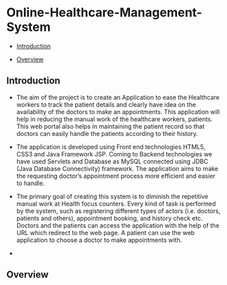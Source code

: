 # Online-Healthcare-Management-System

* [Introduction](#Introduction)

* [Overview](#Overview)








## Introduction

- The aim of the project is to create an Application to ease the Healthcare workers to track the patient details and clearly have idea on the availability of the doctors to make an appointments. This application will help in reducing the manual work of the healthcare workers, patients. This web portal also helps in maintaining the patient record so that
doctors can easily handle the patients according to their history.

- The application is developed using Front end technologies HTML5, CSS3 and Java Framework JSP. Coming to Backend technologies we have used Servlets and Database as
MySQL connected using JDBC (Java Database Connectivity) framework. The application aims to make the requesting doctor’s appointment process more efficient and easier to
handle.

- The primary goal of creating this system is to diminish the repetitive manual work at Health focus counters. Every kind of task is performed by the system, such as registering
different types of actors (i.e. doctors, patients and others), appointment booking, and history check etc. Doctors and the patients can access the application with the help of the
URL which redirect to the web page. A patient can use the web application to choose a doctor to make appointments with. 


- 




## Overview
